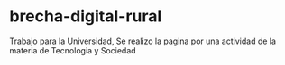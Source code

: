 # brecha-digital-rural
Trabajo para la Universidad, 
Se realizo la pagina por una actividad de la materia de Tecnologia y Sociedad
